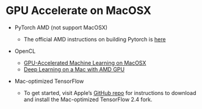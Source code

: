 
# GPU Accelerate on MacOSX

- PyTorch AMD (not support MacOSX)
    - The official AMD instructions on building Pytorch is [here](https://rocmdocs.amd.com/en/latest/Deep_learning/Deep-learning.html#pytorch)

- OpenCL 
    - [GPU-Accelerated Machine Learning on MacOSX](https://towardsdatascience.com/gpu-accelerated-machine-learning-on-macos-48d53ef1b545)
    - [Deep Learning on a Mac with AMD GPU](https://fabrice-daniel.medium.com/deep-learning-on-a-mac-with-amd-gpu-4be1f18944a)

- Mac-optimized TensorFlow
    - To get started, visit Apple’s [GitHub repo](https://blog.tensorflow.org/2020/11/accelerating-tensorflow-performance-on-mac.html) for instructions to download and install the Mac-optimized TensorFlow 2.4 fork.








